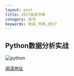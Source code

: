```yaml
---
layout: post
title: 2017阅读书单
category: 读书
keywords: 阅读,书单,2017
---
```


## Python数据分析实战

![python](http://file.ituring.com.cn/ScreenShow/01003b91e12fce8187c9)

[阅读地址](http://www.ituring.com.cn/book/1752)


